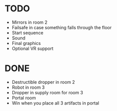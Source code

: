# TODO
- Mirrors in room 2
- Failsafe in case something falls through the floor
- Start sequence
- Sound
- Final graphics
- Optional VR support

# DONE
- Destructible dropper in room 2
- Robot in room 3
- Dropper in supply room for room 3
- Portal room
- Win when you place all 3 artifacts in portal